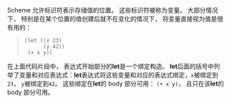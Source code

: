 Scheme 允许标识符表示存储值的位置。 这些标识符被称为变量。 大部分情况下， 特别是在某个位置的值创建后就不在变化的情况下， 将变量直接视为值是很有用的：

> ```
> (let ((x 23)
>       (y 42))
>  (+ x y))
> ```

在上面代码片段中， 表达式开始部分的**let**是一个绑定构造。 **let**后面的括号中列举了变量和对应表达式：**let**表达式将这些变量和对应的表达式绑定，`x`被绑定到`23`， `y`被绑定到`42`。 这些绑定在**let**的 body 部分可用： `(+ x y)`， 且只在该**let**的 body 部分可用。